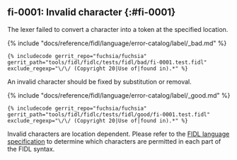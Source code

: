 ## fi-0001: Invalid character {:#fi-0001}

The lexer failed to convert a character into a token at
the specified location.

{% include "docs/reference/fidl/language/error-catalog/label/_bad.md" %}

```fidl
{% includecode gerrit_repo="fuchsia/fuchsia" gerrit_path="tools/fidl/fidlc/tests/fidl/bad/fi-0001.test.fidl" exclude_regexp="\/\/ (Copyright 20|Use of|found in).*" %}
```

An invalid character should be fixed by substitution or removal.

{% include "docs/reference/fidl/language/error-catalog/label/_good.md" %}

```fidl
{% includecode gerrit_repo="fuchsia/fuchsia" gerrit_path="tools/fidl/fidlc/tests/fidl/good/fi-0001.test.fidl" exclude_regexp="\/\/ (Copyright 20|Use of|found in).*" %}
```

Invalid characters are location dependent. Please refer to the
[FIDL language specification](/reference/fidl/language/language.md) to determine
which characters are permitted in each part of the FIDL syntax.
